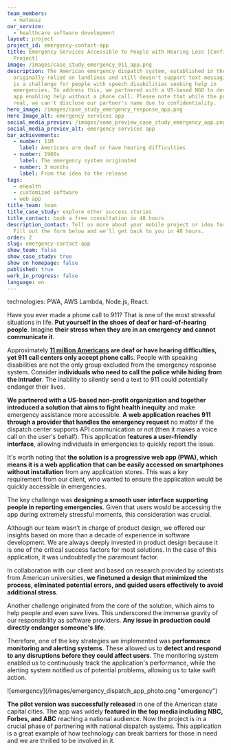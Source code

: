 ```yaml
---
team_members:
  - mateusz
our_service:
  - healthcare software development
layout: project
project_id: emergency-contact-app
title: Emergency Services Accessible to People with Hearing Loss [Confidential
  Project]
image: /images/case_study_emergency_911_app.png
description: The American emergency dispatch system, established in the 1960s,
  originally relied on landlines and still doesn't support text messaging. This
  is a challenge for people with speech disabilities seeking help in
  emergencies. To address this, we partnered with a US-based NGO to develop an
  app enabling help without a phone call. Please note that while the project is
  real, we can't disclose our partner's name due to confidentiality.
hero_image: /images/case_study_emergency_response_app.png
Hero Image_alt: emergency services app
social_media_previev: /images/some_preview_case_study_emergency_app.png
social_media_previev_alt: emergency services app
bar_achievements:
  - number: 11M
    label: Americans are deaf or have hearing difficulties
  - number: 1960s
    label: The emergency system originated
  - number: 3 months
    label: From the idea to the release
tags:
  - eHealth
  - customized software
  - web app
title_team: team
title_case_study: explore other success stories
title_contact: book a free consultation in 48 hours
description_contact: Tell us more about your mobile project or idea for an app.
  Fill out the form below and we'll get back to you in 48 hours.
order: 2
slug: emergency-contact-app
show_team: false
show_case_study: true
show on homepage: false
published: true
work_in_progress: false
language: en
---
```

<TitleWithIcon sectionTitle="technologies" titleIcon="/images/skills.svg" titleIconAlt="technologies" />

<Gallery images='[{"src":"/images/pwa_stack_logo.svg","alt":"PWA"},{"src":"/images/node_stack_logo_update.svg","alt":"Node.js"},{"src":"/images/react_stack_logo_update.svg","alt":"React"},{"src":"/images/aws_stack_logo_update.svg"}]' />

technologies: PWA, AWS Lambda, Node.js, React.

<TitleWithIcon sectionTitle="problem: non-inclusive emergency dispatch system" titleIcon="/images/icon_title_about.svg" titleIconAlt="problem" />

Have you ever made a phone call to 911? That is one of the most stressful situations in life. **Put yourself in the shoes of deaf or hard-of-hearing people**. Imagine **their stress when they are in an emergency and cannot communicate it**. 

Approximately **[11 million Americans](https://nationaldeafcenter.org/faq/how-many-deaf-people-live-in-the-united-states/) are deaf or have hearing difficulties, yet 911 call centers only accept phone call**s. People with speaking disabilities are not the only group excluded from the emergency response system. Consider i**ndividuals who need to call the police while hiding from the intruder**. The inability to silently send a text to 911 could potentially endanger their lives.

<YouTubeEmbed url='https://www.youtube.com/watch?v=GxnCUiBzriI' />

<TitleWithIcon sectionTitle="the solution: non-verbal communication with dispatch centers" titleIcon="/images/flag.png" titleIconAlt="the solution:" />

**We partnered with a US-based non-profit organization and together introduced a solution that aims to fight health inequity** and make emergency assistance more accessible. **A web application reaches 911 through a provider that handles the emergency request** no matter if the dispatch center supports API communication or not (then it makes a voice call on the user's behalf). This application f**eatures a user-friendly interface**, allowing individuals in emergencies to quickly report the issue.

It's worth noting that **the solution is a progressive web app (PWA), which means it is a web application that can be easily accessed on smartphones without installation** from any application stores. This was a key requirement from our client, who wanted to ensure the application would be quickly accessible in emergencies.

<TitleWithIcon sectionTitle="challenges: simple and effective UI in stressful situations and immense responsibility" titleIcon="/images/gearwheel.svg" titleIconAlt="challenge" />

The key challenge was **designing a smooth user interface supporting people in reporting emergencies**. Given that users would be accessing the app during extremely stressful moments, this consideration was crucial. 

Although our team wasn’t in charge of product design, we offered our insights based on more than a decade of experience in software development. We are always deeply invested in product design because it is one of the critical success factors for most solutions. In the case of this application, it was undoubtedly the paramount factor.

In collaboration with our client and based on research provided by scientists from American universities, **we finetuned a design that minimized the process, eliminated potential errors, and guided users effectively to avoid additional stress**.

Another challenge originated from the core of the solution, which aims to help people and even save lives. This underscored the immense gravity of our responsibility as software providers. **Any issue in production could directly endanger someone's life**. 

Therefore, one of the key strategies we implemented was **performance monitoring and alerting systems**. These allowed us to **detect and respond to any disruptions before they could affect users**. The monitoring system enabled us to continuously track the application's performance, while the alerting system notified us of potential problems, allowing us to take swift action.

<div className="image">![emergency](/images/emergency_dispatch_app_photo.png "emergency")</div>

<TitleWithIcon sectionTitle="the results: app release and reaching the national audience" titleIcon="/images/icon_result_svg.svg" titleIconAlt="the results of the collaboration" />

**The pilot version was successfully released** in one of the American state capital cities. The app was widely **featured in the top media including NBC, Forbes, and ABC** reaching a national audience. Now the project is in a crucial phase of partnering with national dispatch systems. This application is a great example of how technology can break barriers for those in need and we are thrilled to be involved in it.